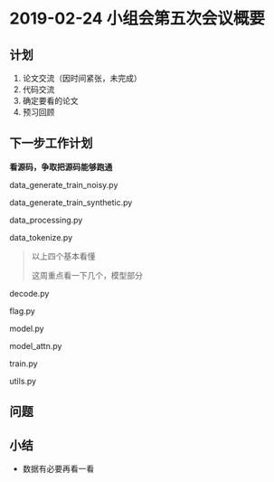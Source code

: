 # 2019-02-24 小组会第五次会议概要

## 计划

1. 论文交流（因时间紧张，未完成）
2. 代码交流
3. 确定要看的论文
4. 预习回顾



## 下一步工作计划

**看源码，争取把源码能够跑通**

data_generate_train_noisy.py

data_generate_train_synthetic.py

data_processing.py

data_tokenize.py

> 以上四个基本看懂
>
> 这周重点看一下几个，模型部分

decode.py

flag.py

model.py

model_attn.py

train.py

utils.py

## 问题



## 小结

- 数据有必要再看一看





